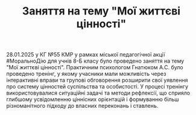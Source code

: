 ﻿---
title: Заняття на тему "Мої життєві цінності"
---

28.01.2025 у КГ №55 КМР у рамках міської педагогічної акції #МоральноДію для учнів 8-Б класу було проведено заняття на тему "Мої життєві цінності". Практичним психологом Гнатюком А.С. було проведено тренінг, у якому учасники мали можливість через інтерактивні вправи та групові обговорення розширити свої уявлення про систему цінностей суспільства та особистості. У процесі тренінгу використовувалися ситуаційні задачі та методи рефлексії, що сприяло глибшому усвідомленню ціннісних орієнтацій і формуванню більш різноманітного підходу до власних переконань і ставлень.

<slideshow />
